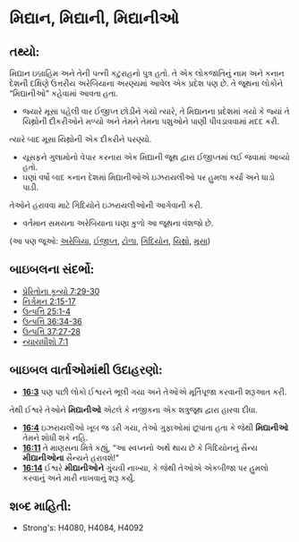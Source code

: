 # મિદ્યાન, મિદ્યાની, મિદ્યાનીઓ 

## તથ્યો: 

મિદ્યાન ઇબ્રાહિમ અને તેની પત્ની કટુરાહનો પુત્ર હતો.
તે એક લોકજાતિનું નામ અને કનાન દેશની દક્ષિણે ઉત્તરીય અરેબિયાના અરણ્યમાં આવેલ એક પ્રદેશ પણ છે.
તે જૂથના લોકોને “મિદ્યાનીઓ” કહેવામાં આવતા હતા.

* જ્યારે મૂસા પહેલી વાર ઈજીપ્ત છોડીને ગયો ત્યારે, તે મિદ્યાનના પ્રદેશમાં ગયો કે જ્યાં તે યિથ્રોની દીકરીઓને મળ્યો અને તેમને તેમના પશુઓને પાણી પીવડાવવામાં મદદ કરી.

ત્યારે બાદ મૂસા યિથ્રોની એક દીકરીને પરણ્યો.

* યૂસફને ગુલામોનો વેપાર કરનારા એક મિદ્યાની જૂથ દ્વારા ઈજીપ્તમાં લઈ જવામાં આવ્યો હતો.
* ઘણાં વર્ષો બાદ કનાન દેશમાં મિદ્યાનીઓએ ઇઝરાયલીઓ પર હુમલા કર્યાં અને ધાડો પાડી.

તેઓને હરાવવા માટે ગિદિયોને ઇઝરાયલીઓની આગેવાની કરી.

* વર્તમાન સમયના અરેબિયાના ઘણા કુળો આ જૂથના વંશજો છે.

(આ પણ જૂઓ:  [અરેબિયા](../names/arabia.md), [ઈજીપ્ત](../names/egypt.md), [ટોળા](../other/flock.md), [ગિદિયોન](../names/gideon.md), [યિથ્રો](../names/jethro.md), [મૂસા](../names/moses.md))

## બાઇબલના સંદર્ભો: 

* [પ્રેરિતોના કૃત્યો 7:29-30](rc://gu/tn/help/act/07/29)
* [નિર્ગમન 2:15-17](rc://gu/tn/help/exo/02/15)
* [ઉત્પત્તિ 25:1-4](rc://gu/tn/help/gen/25/01)
* [ઉત્પત્તિ 36:34-36](rc://gu/tn/help/gen/36/34)
* [ઉત્પત્તિ 37:27-28](rc://gu/tn/help/gen/37/27)
* [ન્યાયધીશો 7:1](rc://gu/tn/help/jdg/07/01)

## બાઇબલ વાર્તાઓમાંથી ઉદાહરણો: 

* __[16:3](rc://gu/tn/help/obs/16/03)__ પણ પછી લોકો ઈશ્વરને ભૂલી ગયા અને તેઓએ મૂર્તિપૂજા કરવાની શરૂઆત કરી.

તેથી ઈશ્વરે તેઓને __મિદ્યાનીઓ__ એટલે કે નજીકના એક શત્રુજૂથ દ્વારા હારવા દીધા.

* __[16:4](rc://gu/tn/help/obs/16/04)__ ઇઝરાયલીઓ ખૂબ જ ડરી ગયા, તેઓ ગુફાઓમાં છૂપાતા હતા કે જેથી __મિદ્યાનીઓ__ તેમને શોધી શકે નહિ.
* __[16:11](rc://gu/tn/help/obs/16/11)__ તે માણસના મિત્રે કહ્યું, “આ સ્વપ્નનો અર્થ થાય છે કે ગિદિયોનનું સૈન્ય __મીદ્યાનીઓના__ સૈન્યને હરાવશે!”
* __[16:14](rc://gu/tn/help/obs/16/14)__ ઈશ્વરે __મીદ્યાનીઓને__ ગુંચવી નાખ્યા, કે જેથી તેઓએ એકબીજા પર હુમલો કરવાનું અને મારી નાખવાનું શરૂ કર્યું.

## શબ્દ માહિતી: 

* Strong's: H4080, H4084, H4092
